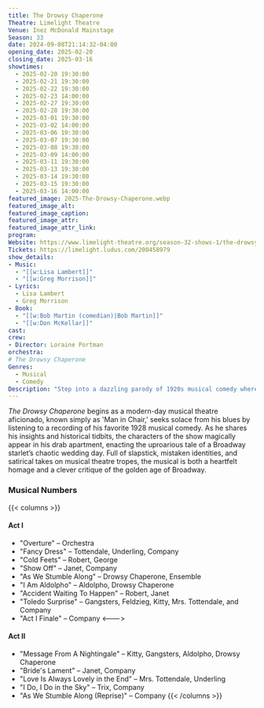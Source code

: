 ```yaml
---
title: The Drowsy Chaperone
Theatre: Limelight Theatre
Venue: Inez McDonald Mainstage
Season: 33
date: 2024-09-08T21:14:32-04:00
opening_date: 2025-02-20
closing_date: 2025-03-16
showtimes:
  - 2025-02-20 19:30:00
  - 2025-02-21 19:30:00
  - 2025-02-22 19:30:00
  - 2025-02-23 14:00:00
  - 2025-02-27 19:30:00
  - 2025-02-28 19:30:00
  - 2025-03-01 19:30:00
  - 2025-03-02 14:00:00
  - 2025-03-06 19:30:00
  - 2025-03-07 19:30:00
  - 2025-03-08 19:30:00
  - 2025-03-09 14:00:00
  - 2025-03-11 19:30:00
  - 2025-03-13 19:30:00
  - 2025-03-14 19:30:00
  - 2025-03-15 19:30:00
  - 2025-03-16 14:00:00
featured_image: 2025-The-Drowsy-Chaperone.webp
featured_image_alt: 
featured_image_caption: 
featured_image_attr: 
featured_image_attr_link: 
program:
Website: https://www.limelight-theatre.org/season-32-shows-1/the-drowsy-chaperone
Tickets: https://limelight.ludus.com/200458979
show_details: 
- Music: 
  - "[[w:Lisa Lambert]]"
  - "[[w:Greg Morrison]]"
- Lyrics: 
  - Lisa Lambert
  - Greg Morrison
- Book: 
  - "[[w:Bob Martin (comedian)|Bob Martin]]"
  - "[[w:Don McKellar]]"
cast:
crew:
- Director: Loraine Portman
orchestra:
# The Drowsy Chaperone
Genres:
  - Musical
  - Comedy
Description: "Step into a dazzling parody of 1920s musical comedy where a die-hard theatre fan plays his favorite cast album, bringing the madcap show to life in his living room."
---
```

*The Drowsy Chaperone* begins as a modern-day musical theatre aficionado, known simply as 'Man in Chair,' seeks solace from his blues by listening to a recording of his favorite 1928 musical comedy. As he shares his insights and historical tidbits, the characters of the show magically appear in his drab apartment, enacting the uproarious tale of a Broadway starlet’s chaotic wedding day. Full of slapstick, mistaken identities, and satirical takes on musical theatre tropes, the musical is both a heartfelt homage and a clever critique of the golden age of Broadway.

### Musical Numbers
{{< columns >}} 
#### Act I
- "Overture" – Orchestra
- "Fancy Dress" – Tottendale, Underling, Company
- "Cold Feets" – Robert, George
- "Show Off" – Janet, Company
- "As We Stumble Along" – Drowsy Chaperone, Ensemble
- "I Am Aldolpho" – Aldolpho, Drowsy Chaperone
- "Accident Waiting To Happen" – Robert, Janet
- "Toledo Surprise" – Gangsters, Feldzieg, Kitty, Mrs. Tottendale, and Company
- "Act I Finale" – Company
<--->
#### Act II
- "Message From A Nightingale" – Kitty, Gangsters, Aldolpho, Drowsy Chaperone
- "Bride's Lament" – Janet, Company
- "Love Is Always Lovely in the End" – Mrs. Tottendale, Underling
- "I Do, I Do in the Sky" – Trix, Company
- "As We Stumble Along (Reprise)" – Company
{{< /columns >}}